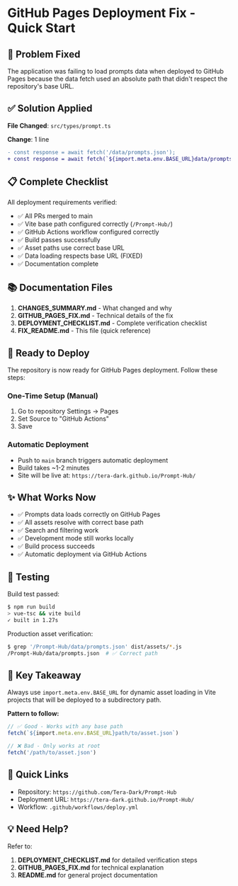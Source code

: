 # GitHub Pages Deployment Fix - Quick Start

## 🎯 Problem Fixed

The application was failing to load prompts data when deployed to GitHub Pages because the data fetch used an absolute path that didn't respect the repository's base URL.

## ✅ Solution Applied

**File Changed**: `src/types/prompt.ts`

**Change**: 1 line
```diff
- const response = await fetch('/data/prompts.json');
+ const response = await fetch(`${import.meta.env.BASE_URL}data/prompts.json`);
```

## 📋 Complete Checklist

All deployment requirements verified:
- ✅ All PRs merged to main
- ✅ Vite base path configured correctly (`/Prompt-Hub/`)
- ✅ GitHub Actions workflow configured correctly
- ✅ Build passes successfully
- ✅ Asset paths use correct base URL
- ✅ Data loading respects base URL (FIXED)
- ✅ Documentation complete

## 📚 Documentation Files

1. **CHANGES_SUMMARY.md** - What changed and why
2. **GITHUB_PAGES_FIX.md** - Technical details of the fix
3. **DEPLOYMENT_CHECKLIST.md** - Complete verification checklist
4. **FIX_README.md** - This file (quick reference)

## 🚀 Ready to Deploy

The repository is now ready for GitHub Pages deployment. Follow these steps:

### One-Time Setup (Manual)
1. Go to repository Settings → Pages
2. Set Source to "GitHub Actions"
3. Save

### Automatic Deployment
- Push to `main` branch triggers automatic deployment
- Build takes ~1-2 minutes
- Site will be live at: `https://tera-dark.github.io/Prompt-Hub/`

## ✨ What Works Now

- ✅ Prompts data loads correctly on GitHub Pages
- ✅ All assets resolve with correct base path
- ✅ Search and filtering work
- ✅ Development mode still works locally
- ✅ Build process succeeds
- ✅ Automatic deployment via GitHub Actions

## 🧪 Testing

Build test passed:
```bash
$ npm run build
> vue-tsc && vite build
✓ built in 1.27s
```

Production asset verification:
```bash
$ grep '/Prompt-Hub/data/prompts.json' dist/assets/*.js
/Prompt-Hub/data/prompts.json  # ✅ Correct path
```

## 📖 Key Takeaway

Always use `import.meta.env.BASE_URL` for dynamic asset loading in Vite projects that will be deployed to a subdirectory path.

**Pattern to follow:**
```typescript
// ✅ Good - Works with any base path
fetch(`${import.meta.env.BASE_URL}path/to/asset.json`)

// ❌ Bad - Only works at root
fetch('/path/to/asset.json')
```

## 🔗 Quick Links

- Repository: `https://github.com/Tera-Dark/Prompt-Hub`
- Deployment URL: `https://tera-dark.github.io/Prompt-Hub/`
- Workflow: `.github/workflows/deploy.yml`

## 💡 Need Help?

Refer to:
1. **DEPLOYMENT_CHECKLIST.md** for detailed verification steps
2. **GITHUB_PAGES_FIX.md** for technical explanation
3. **README.md** for general project documentation
